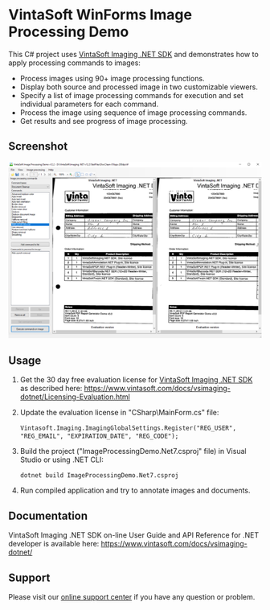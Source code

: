 # VintaSoft WinForms Image Processing Demo

This C# project uses <a href="https://www.vintasoft.com/vsimaging-dotnet-index.html">VintaSoft Imaging .NET SDK</a> and demonstrates how to apply processing commands to images:
* Process images using 90+ image processing functions.
* Display both source and processed image in two customizable viewers.
* Specify a list of image processing commands for execution and set individual parameters for each command.
* Process the image using sequence of image processing commands.
* Get results and see progress of image processing.


## Screenshot
<img src="vintasoft-image-processing-demo.png" title="VintaSoft Image Processing Demo">


## Usage
1. Get the 30 day free evaluation license for <a href="https://www.vintasoft.com/vsimaging-dotnet-index.html" target="_blank">VintaSoft Imaging .NET SDK</a> as described here: <a href="https://www.vintasoft.com/docs/vsimaging-dotnet/Licensing-Evaluation.html" target="_blank">https://www.vintasoft.com/docs/vsimaging-dotnet/Licensing-Evaluation.html</a>

2. Update the evaluation license in "CSharp\MainForm.cs" file:
   ```
   Vintasoft.Imaging.ImagingGlobalSettings.Register("REG_USER", "REG_EMAIL", "EXPIRATION_DATE", "REG_CODE");
   ```

3. Build the project ("ImageProcessingDemo.Net7.csproj" file) in Visual Studio or using .NET CLI:
   ```
   dotnet build ImageProcessingDemo.Net7.csproj
   ```

4. Run compiled application and try to annotate images and documents.


## Documentation
VintaSoft Imaging .NET SDK on-line User Guide and API Reference for .NET developer is available here: https://www.vintasoft.com/docs/vsimaging-dotnet/


## Support
Please visit our <a href="https://myaccount.vintasoft.com/">online support center</a> if you have any question or problem.
